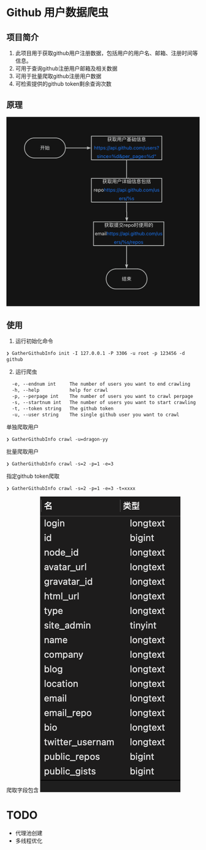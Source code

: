 # Github 用户数据爬虫

## 项目简介
1. 此项目用于获取github用户注册数据，包括用户的用户名、邮箱、注册时间等信息。
2. 可用于查询github注册用户邮箱及相关数据
3. 可用于批量爬取github注册用户数据
4. 可检索提供的github token剩余查询次数

## 原理
![diagram.png](img%2Fdiagram.png)

## 使用

1. 运行初始化命令
```shell
❯ GatherGithubInfo init -I 127.0.0.1 -P 3306 -u root -p 123456 -d github
```
2. 运行爬虫
```shell
  -e, --endnum int     The number of users you want to end crawling
  -h, --help           help for crawl
  -p, --perpage int    The number of users you want to crawl perpage
  -s, --startnum int   The number of users you want to start crawling
  -t, --token string   The github token
  -u, --user string    The single github user you want to crawl
```
单独爬取用户
```shell
❯ GatherGithubInfo crawl -u=dragon-yy  
```
批量爬取用户
```shell
❯ GatherGithubInfo crawl -s=2 -p=1 -e=3
```
指定github token爬取
```shell
❯ GatherGithubInfo crawl -s=2 -p=1 -e=3 -t=xxxx
```

爬取字段包含
![img.png](img/img.png)

# TODO

 - 代理池创建 
 - 多线程优化


